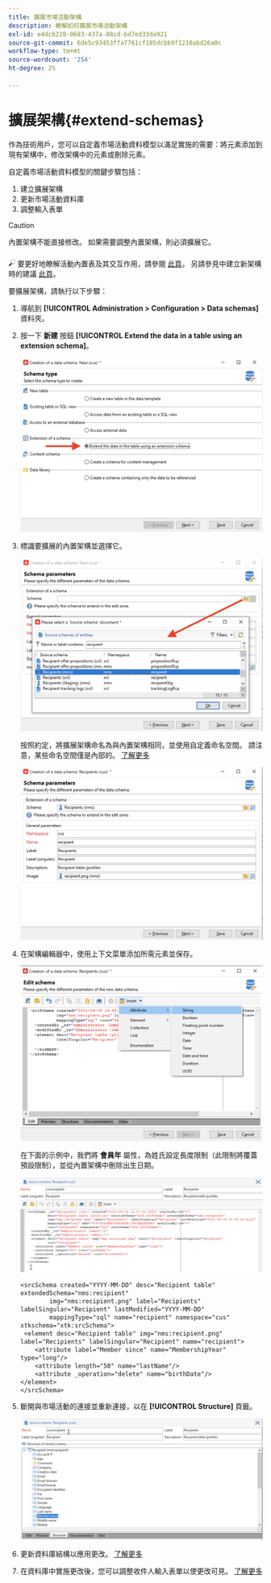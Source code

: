 ```yaml
---
title: 擴展市場活動架構
description: 瞭解如何擴展市場活動架構
exl-id: e4dcb228-0683-437a-88cd-bd7ed33da921
source-git-commit: 6de5c93453ffa7761cf185dcbb9f1210abd26a0c
workflow-type: tm+mt
source-wordcount: '254'
ht-degree: 2%

---
```


# 擴展架構{#extend-schemas}

作為技術用戶，您可以自定義市場活動資料模型以滿足實施的需要：將元素添加到現有架構中，修改架構中的元素或刪除元素。

自定義市場活動資料模型的關鍵步驟包括：

1. 建立擴展架構
1. 更新市場活動資料庫
1. 調整輸入表單

>[!CAUTION]
>內置架構不能直接修改。 如果需要調整內置架構，則必須擴展它。

![](../assets/do-not-localize/glass.png) 要更好地瞭解活動內置表及其交互作用，請參閱 [此頁](datamodel.md)。 另請參見中建立新架構時的建議 [此頁](create-schema.md)。

要擴展架構，請執行以下步驟：

1. 導航到 **[!UICONTROL Administration > Configuration > Data schemas]** 資料夾。
1. 按一下 **新建** 按鈕 **[!UICONTROL Extend the data in a table using an extension schema]**。

   ![](assets/extend-schema-option.png)

1. 標識要擴展的內置架構並選擇它。

   ![](assets/extend-schema-select.png)

   按照約定，將擴展架構命名為與內置架構相同，並使用自定義命名空間。  請注意，某些命名空間僅是內部的。 [了解更多](schemas.md#reserved-namespaces)

   ![](assets/extend-schema-validate.png)

1. 在架構編輯器中，使用上下文菜單添加所需元素並保存。

   ![](assets/extend-schema-edit.png)

   在下面的示例中，我們將 **會員年** 屬性，為姓氏設定長度限制（此限制將覆蓋預設限制），並從內置架構中刪除出生日期。

   ![](assets/extend-schema-sample.png)

   ```
   <srcSchema created="YYYY-MM-DD" desc="Recipient table" extendedSchema="nms:recipient"
           img="nms:recipient.png" label="Recipients" labelSingular="Recipient" lastModified="YYYY-MM-DD"
           mappingType="sql" name="recipient" namespace="cus" xtkschema="xtk:srcSchema">
    <element desc="Recipient table" img="nms:recipient.png" label="Recipients" labelSingular="Recipient" name="recipient">
       <attribute label="Member since" name="MembershipYear" type="long"/>
       <attribute length="50" name="lastName"/>
       <attribute _operation="delete" name="birthDate"/>
   </element>
   </srcSchema>
   ```

1. 斷開與市場活動的連接並重新連接，以在 **[!UICONTROL Structure]** 頁籤。

   ![](assets/extend-schema-structure.png)

1. 更新資料庫結構以應用更改。 [了解更多](update-database-structure.md)

1. 在資料庫中實施更改後，您可以調整收件人輸入表單以使更改可見。 [了解更多](forms.md)
